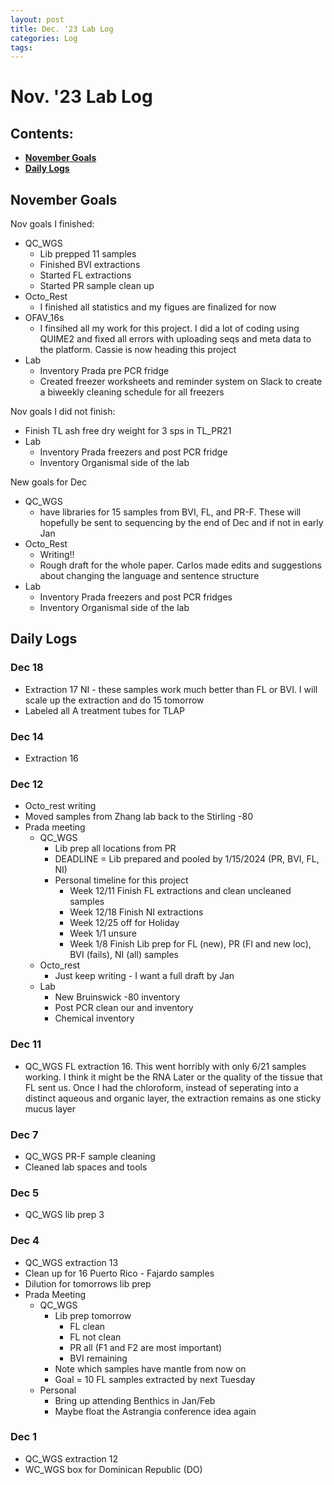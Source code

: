 ```yaml
---
layout: post
title: Dec. '23 Lab Log
categories: Log
tags: 
---
```


# Nov. '23 Lab Log

## Contents:
- [**November Goals**](#goals)  
- [**Daily Logs**](#log)     


## <a name="goals"></a> **November Goals**

Nov goals I finished: 
- QC_WGS 
    - Lib prepped 11 samples  
    - Finished BVI extractions 
    - Started FL extractions 
    - Started PR sample clean up
- Octo_Rest
    - I finished all statistics and my figues are finalized for now 
- OFAV_16s 
    - I finsihed all my work for this project. I did a lot of coding using QUIME2 and fixed all errors with uploading seqs and meta data to the platform. Cassie is now heading this project
- Lab 
    - Inventory Prada pre PCR fridge 
    - Created freezer worksheets and reminder system on Slack to create a biweekly cleaning schedule for all freezers 

Nov goals I did not finish:
- Finish TL ash free dry weight for 3 sps in TL_PR21
- Lab
    - Inventory Prada freezers and post PCR fridge 
    - Inventory Organismal side of the lab 

New goals for Dec 
- QC_WGS 
    - have libraries for 15 samples from BVI, FL, and PR-F. These will hopefully be sent to sequencing by the end of Dec and if not in early Jan
- Octo_Rest
    - Writing!!
    - Rough draft for the whole paper. Carlos made edits and suggestions about changing the language and sentence structure
- Lab 
    - Inventory Prada freezers and post PCR fridges 
    - Inventory Organismal side of the lab


## <a name="log"></a> **Daily Logs**

### Dec 18
- Extraction 17 NI - these samples work much better than FL or BVI. I will scale up the extraction and do 15 tomorrow
- Labeled all A treatment tubes for TLAP

### Dec 14
- Extraction 16 

### Dec 12
- Octo_rest writing 
- Moved samples from Zhang lab back to the Stirling -80
- Prada meeting
    - QC_WGS
        - Lib prep all locations from PR
        - DEADLINE = Lib prepared and pooled by 1/15/2024 (PR, BVI, FL, NI)
        - Personal timeline for this project 
            - Week 12/11 Finish FL extractions and clean uncleaned samples
            - Week 12/18 Finish NI extractions
            - Week 12/25 off for Holiday
            - Week 1/1 unsure 
            - Week 1/8 Finish Lib prep for FL (new), PR (FI and new loc), BVI (fails), NI (all) samples
    - Octo_rest 
        - Just keep writing - I want a full draft by Jan
    - Lab 
        - New Bruinswick -80 inventory 
        - Post PCR clean our and inventory 
        - Chemical inventory 


### Dec 11
- QC_WGS FL extraction 16. This went horribly with only 6/21 samples working. I think it might be the RNA Later or the quality of the tissue that FL sent us. Once I had the chloroform, instead of seperating into a distinct aqueous and organic layer, the extraction remains as one sticky mucus layer

### Dec 7 
- QC_WGS PR-F sample cleaning 
- Cleaned lab spaces and tools

### Dec 5 
- QC_WGS lib prep 3 

### Dec 4 
- QC_WGS extraction 13 
- Clean up for 16 Puerto Rico - Fajardo samples 
- Dilution for tomorrows lib prep 
- Prada Meeting
    - QC_WGS
        - Lib  prep tomorrow 
            - FL clean 
            - FL not clean 
            - PR all (F1 and F2 are most important)
            - BVI remaining 
        - Note which samples have mantle from now on 
        - Goal = 10 FL samples extracted by next Tuesday 
    - Personal 
        - Bring up attending Benthics in Jan/Feb 
        - Maybe float the Astrangia conference idea again 

### Dec 1 
- QC_WGS extraction 12 
- WC_WGS box for Dominican Republic (DO)

